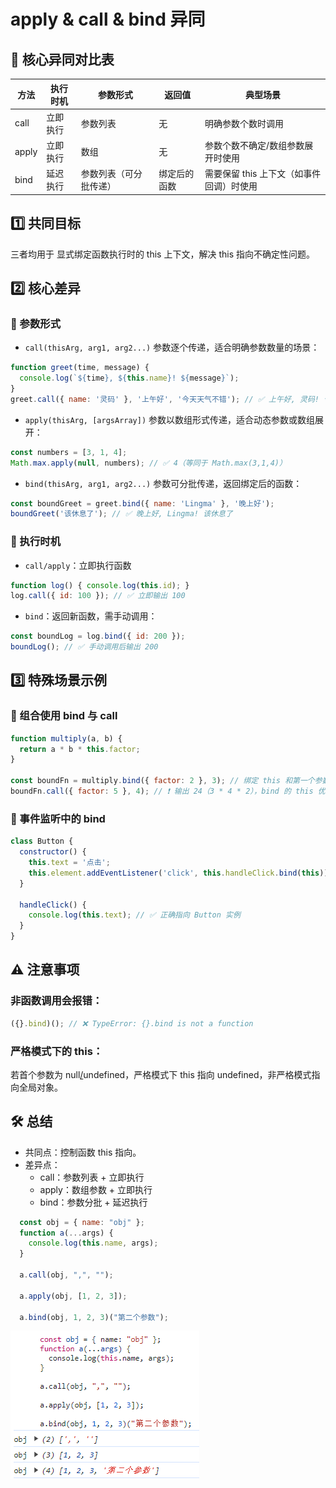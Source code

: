 # apply & call & bind 异同
## 🎯 核心异同对比表

| 方法  | 执行时机 | 参数形式               | 返回值       | 典型场景                                 |
| ----- | -------- | ---------------------- | ------------ | ---------------------------------------- |
| call  | 立即执行 | 参数列表               | 无           | 明确参数个数时调用                       |
| apply | 立即执行 | 数组                   | 无           | 参数个数不确定/数组参数展开时使用        |
| bind  | 延迟执行 | 参数列表（可分批传递） | 绑定后的函数 | 需要保留 this 上下文（如事件回调）时使用 |

## 1️⃣ 共同目标
三者均用于 显式绑定函数执行时的 this 上下文，解决 this 指向不确定性问题。

## 2️⃣ 核心差异
### 📌 参数形式
* `call(thisArg, arg1, arg2...)`
参数逐个传递，适合明确参数数量的场景：

```javascript
function greet(time, message) {
  console.log(`${time}, ${this.name}! ${message}`);
}
greet.call({ name: '灵码' }, '上午好', '今天天气不错'); // ✅ 上午好, 灵码! 今天天气不错
```
* `apply(thisArg, [argsArray])`
参数以数组形式传递，适合动态参数或数组展开：

```javascript
const numbers = [3, 1, 4];
Math.max.apply(null, numbers); // ✅ 4（等同于 Math.max(3,1,4)）
```
* `bind(thisArg, arg1, arg2...)`
参数可分批传递，返回绑定后的函数：

```javascript
const boundGreet = greet.bind({ name: 'Lingma' }, '晚上好');
boundGreet('该休息了'); // ✅ 晚上好, Lingma! 该休息了
```
### 📌 执行时机
* `call/apply`：立即执行函数

```javascript
function log() { console.log(this.id); }
log.call({ id: 100 }); // ✅ 立即输出 100
```
* `bind`：返回新函数，需手动调用：

```javascript
const boundLog = log.bind({ id: 200 });
boundLog(); // ✅ 手动调用后输出 200
```
## 3️⃣ 特殊场景示例
### 🌰 组合使用 bind 与 call
```javascript
function multiply(a, b) {
  return a * b * this.factor;
}

const boundFn = multiply.bind({ factor: 2 }, 3); // 绑定 this 和第一个参数
boundFn.call({ factor: 5 }, 4); // ❗️ 输出 24（3 * 4 * 2），bind 的 this 优先级更高
```
### 🌰 事件监听中的 bind
```javascript
class Button {
  constructor() {
    this.text = '点击';
    this.element.addEventListener('click', this.handleClick.bind(this)); // 绑定 this
  }

  handleClick() {
    console.log(this.text); // ✅ 正确指向 Button 实例
  }
}
```
## ⚠️ 注意事项
### 非函数调用会报错：
```javascript
({}.bind)(); // ❌ TypeError: {}.bind is not a function
```
### 严格模式下的 this：
若首个参数为 null[/](file://f:\A-Source\Vue2\vue\BACKERS.md)undefined，严格模式下 this 指向 undefined，非严格模式指向全局对象。
## 🛠️ 总结
* 共同点：控制函数 this 指向。
* 差异点：
  * call：参数列表 + 立即执行
  * apply：数组参数 + 立即执行
  * bind：参数分批 + 延迟执行

```js
  const obj = { name: "obj" };
  function a(...args) {
    console.log(this.name, args);
  }

  a.call(obj, ",", "");

  a.apply(obj, [1, 2, 3]);

  a.bind(obj, 1, 2, 3)("第二个参数");
```
![alt text](<effectImgs/apply & call & bind 异同/image.png>)

